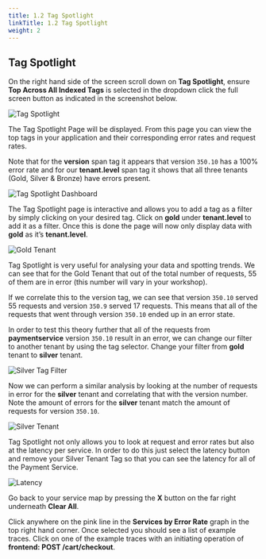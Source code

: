 ```yaml
---
title: 1.2 Tag Spotlight
linkTitle: 1.2 Tag Spotlight
weight: 2
---
```


## Tag Spotlight

On the right hand side of the screen scroll down on **Tag Spotlight**, ensure **Top Across All Indexed Tags** is selected in the dropdown click the full screen button as indicated in the screenshot below.

![Tag Spotlight](../../../../../apm/images/tag-spotlight.png)

The Tag Spotlight Page will be displayed. From this page you can view the top tags in your application and their corresponding error rates and request rates.

Note that for the **version** span tag it appears that version `350.10` has a 100% error rate and for our **tenant.level** span tag it shows that all three tenants (Gold, Silver & Bronze) have errors present.

![Tag Spotlight Dashboard](../../../../../apm/images/tag-spotlight-dashboard.png)

The Tag Spotlight page is interactive and allows you to add a tag as a filter by simply clicking on your desired tag. Click on **gold** under **tenant.level** to add it as a filter. Once this is done the page will now only display data with **gold** as it’s **tenant.level**.

![Gold Tenant](../../../../../apm/images/gold-tenant.png)

Tag Spotlight is very useful for analysing your data and spotting trends. We can see that for the Gold Tenant that out of the total number of requests, 55 of them are in error (this number will vary in your workshop).

If we correlate this to the version tag, we can see that version `350.10` served 55 requests and version `350.9` served 17 requests. This means that all of the requests that went through version `350.10` ended up in an error state.

In order to test this theory further that all of the requests from **paymentservice** version `350.10` result in an error, we can change our filter to another tenant by using the tag selector. Change your filter from **gold** tenant to **silver** tenant.

![Silver Tag Filter](../../../../../apm/images/silver-tag-filter.png)

Now we can perform a similar analysis by looking at the number of requests in error for the **silver** tenant and correlating that with the version number. Note the amount of errors for the **silver** tenant match the amount of requests for version `350.10`.  

![Silver Tenant](../../../../../apm/images/silver-tenant.png)

Tag Spotlight not only allows you to look at request and error rates but also at the latency per service. In order to do this just select the latency button and remove your Silver Tenant Tag so that you can see the latency for all of the Payment Service.

![Latency](../../../../../apm/images/latency.png)

Go back to your service map by pressing the **X** button on the far right underneath **Clear All**.

Click anywhere on the pink line in the **Services by Error Rate** graph in the top right hand corner. Once selected you should see a list of example traces. Click on one of the example traces with an initiating operation of **frontend: POST /cart/checkout**.
